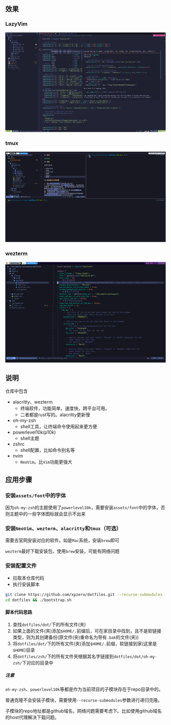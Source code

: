 ## 效果

### LazyVim

![LazyVim](./assets/img/LazyVim.png)

### tmux

![tmux](./assets/img/tmux.png)

### wezterm

![wezterm](./assets/img/wezterm.png)

## 说明

仓库中包含

- alacritty、wezterm
  - 终端软件，功能简单，速度快，跨平台可用。
  - 二者都是rust写的。alacritty更新慢
- oh-my-zsh
  - shell工具，让终端命令使用起来更方便
- powerlevel10k(p10k)
  - shell主题
- zshrc
  - shell配置，比如命令别名等
- nvim
  - `NeoVim`。比`Vim`功能更强大

## 应用步骤

### 安装`assets/font`中的字体

因为`oh-my-zsh`的主题使用了`powerlevel10k`，需要安装`assets/font`中的字体，否则主题中的一些字体图标就会显示不出来

### 安装`NeoVim`、`wezterm`、`alacritty`和`tmux`（可选）

需要去官网安装对应的软件。如是`Mac`系统，安装`brew`即可

`wezterm`最好下载安装包，使用`brew`安装，可能有网络问题

### 安装配置文件

- 拉取本仓库代码
- 执行安装脚本

```sh
git clone https://github.com/xpzero/dotfiles.git --recurse-submodules
cd dotfiles && ./bootstrap.sh
```

#### 脚本代码思路

1. 查找`dotfiles/dot/`下的所有文件(夹)
2. 如果上面的文件(夹)添加`$HOME/.`前缀后，可在家目录中找到，且不是软链接类型，则为其创建备份(原文件(夹)重命名为带有`.bak`的文件(夹))
3. 将`dotfiles/dot/`下的所有文件(夹)添加`$HOME/.`前缀，软链接到家(这里是`$HOME`)目录
4. 将`dotfiles/zsh/`下的所有文件夹根据其名字链接到`dotfiles/dot/oh-my-zsh/`下对应的目录中

##### 注意

`oh-my-zsh`、`powerlevel10k`等都是作为当前项目的子模块存在于repo目录中的。

普通克隆不会安装子模块，需要使用`--recurse-submodules`参数进行递归克隆。

子模块的repo地址都是github域名，网络问题需要考虑下。比如使用github域名的host代理解决下载问题。
